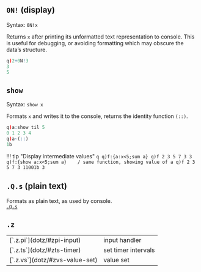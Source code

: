 ## `0N!` (display)

Syntax: `0N!x`

Returns `x` after printing its unformatted text representation to console. This is useful for debugging, or avoiding formatting which may obscure the data’s structure.
```q
q)2+0N!3
3
5
```


## `show`

Syntax: `show x`

Formats `x` and writes it to the console, returns the identity function `(::)`.
```q
q)a:show til 5
0 1 2 3 4
q)a~(::)
1b
```

!!! tip "Display intermediate values"
    ```q
    q)f:{a:x<5;sum a}
    q)f 2 3 5 7 3
    3
    q)f:{show a:x<5;sum a}    / same function, showing value of a
    q)f 2 3 5 7 3
    11001b
    3
    ```

## `.Q.s` (plain text)

Formats as plain text, as used by console.  
<i class="fa fa-hand-o-right"></i> [`.Q.s`](dotq/#qs-plain-text)


## `.z`

<table class="kx-compact" markdown="1">
<tr><td>[`.z.pi`](dotz/#zpi-input)</td><td>input handler</td></tr>
<tr><td>[`.z.ts`](dotz/#zts-timer)</td><td>set timer intervals</td></tr>
<tr><td>[`.z.vs`](dotz/#zvs-value-set)</td><td>value set</td></tr>
</table>